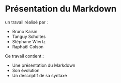 # Présentation du Markdown

un travail réalisé par :

  - Bruno Kaisin
  - Tanguy Scholtes
  - Stéphane Wiertz
  - Raphaël Colson

Ce travail contient :

   - Une présentation du Markdown
   - Son évolution
   - Un descriptif de sa syntaxe
   
